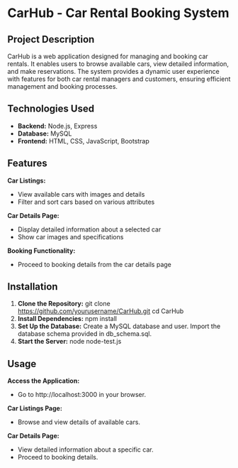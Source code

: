 # CarHub - Car Rental Booking System
## Project Description
CarHub is a web application designed for managing and booking car rentals. It enables users to browse available cars, view detailed information, and make reservations. The system provides a dynamic user experience with features for both car rental managers and customers, ensuring efficient management and booking processes.

## Technologies Used
- **Backend:** Node.js, Express
- **Database:** MySQL
- **Frontend:** HTML, CSS, JavaScript, Bootstrap

## Features
**Car Listings:**
- View available cars with images and details
- Filter and sort cars based on various attributes

**Car Details Page:**
- Display detailed information about a selected car
- Show car images and specifications

**Booking Functionality:**
- Proceed to booking details from the car details page

## Installation
1. **Clone the Repository:**
git clone https://github.com/yourusername/CarHub.git
cd CarHub
2. **Install Dependencies:**
npm install
3. **Set Up the Database:** Create a MySQL database and user. Import the database schema provided in db_schema.sql.
4. **Start the Server:**
node node-test.js

## Usage
**Access the Application:**
- Go to http://localhost:3000 in your browser.
 
**Car Listings Page:**
- Browse and view details of available cars.

**Car Details Page:**
- View detailed information about a specific car.
- Proceed to booking details.
